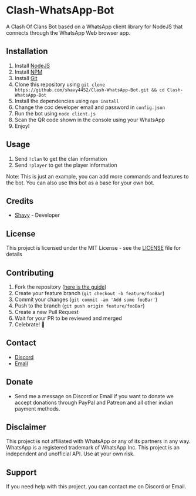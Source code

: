 # Clash-WhatsApp-Bot
A Clash Of Clans Bot based on a WhatsApp client library for NodeJS that connects through the WhatsApp Web browser app.

## Installation
1. Install [NodeJS](https://nodejs.org/en/download/)
2. Install [NPM](https://www.npmjs.com/get-npm)
3. Install [Git](https://git-scm.com/downloads)
4. Clone this repository using `git clone https://github.com/shavy4452/Clash-WhatsApp-Bot.git && cd Clash-WhatsApp-Bot`
5. Install the dependencies using `npm install`
6. Change the coc developer email and password in `config.json`
7. Run the bot using `node client.js`
8. Scan the QR code shown in the console using your WhatsApp
9. Enjoy!

## Usage
1. Send `!clan` to get the clan information
2. Send `!player` to get the player information

Note: This is just an example, you can add more commands and features to the bot. You can also use this bot as a base for your own bot.

## Credits
- [Shavy](https://github.com/shavy4452/) - Developer

## License
This project is licensed under the MIT License - see the [LICENSE](LICENSE) file for details


## Contributing
1. Fork the repository ([here is the guide](https://help.github.com/articles/fork-a-repo/))
2. Create your feature branch (`git checkout -b feature/fooBar`)
3. Commit your changes (`git commit -am 'Add some fooBar'`)
4. Push to the branch (`git push origin feature/fooBar`)
5. Create a new Pull Request
6. Wait for your PR to be reviewed and merged
7. Celebrate! :tada:

## Contact
- [Discord](https://discord.gg/BzbkwNdz)
- [Email](mailto:shavygaming@gmail.com)

## Donate
- Send me a message on Discord or Email if you want to donate we accept donations through PayPal and Patreon and all other indian payment methods.

## Disclaimer
This project is not affiliated with WhatsApp or any of its partners in any way. WhatsApp is a registered trademark of WhatsApp Inc. This project is an independent and unofficial API. Use at your own risk.

## Support
If you need help with this project, you can contact me on Discord or Email.